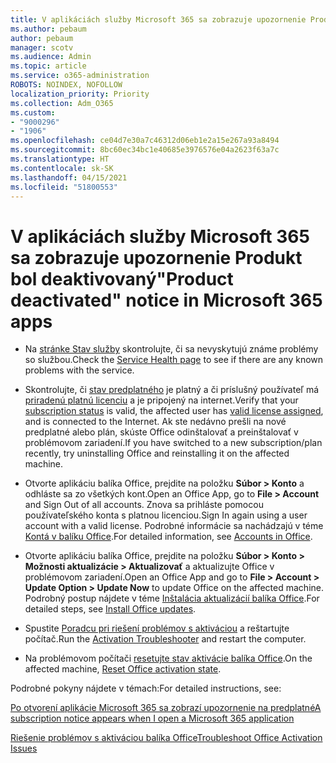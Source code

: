 ```yaml
---
title: V aplikáciách služby Microsoft 365 sa zobrazuje upozornenie Produkt bol deaktivovaný
ms.author: pebaum
author: pebaum
manager: scotv
ms.audience: Admin
ms.topic: article
ms.service: o365-administration
ROBOTS: NOINDEX, NOFOLLOW
localization_priority: Priority
ms.collection: Adm_O365
ms.custom:
- "9000296"
- "1906"
ms.openlocfilehash: ce04d7e30a7c46312d06eb1e2a15e267a93a8494
ms.sourcegitcommit: 8bc60ec34bc1e40685e3976576e04a2623f63a7c
ms.translationtype: HT
ms.contentlocale: sk-SK
ms.lasthandoff: 04/15/2021
ms.locfileid: "51800553"
---
```

# <a name="product-deactivated-notice-in-microsoft-365-apps"></a><span data-ttu-id="8bca4-102">V aplikáciách služby Microsoft 365 sa zobrazuje upozornenie Produkt bol deaktivovaný</span><span class="sxs-lookup"><span data-stu-id="8bca4-102">"Product deactivated" notice in Microsoft 365 apps</span></span>

- <span data-ttu-id="8bca4-103">Na [stránke Stav služby](https://docs.microsoft.com/office365/enterprise/view-service-health) skontrolujte, či sa nevyskytujú známe problémy so službou.</span><span class="sxs-lookup"><span data-stu-id="8bca4-103">Check the [Service Health page](https://docs.microsoft.com/office365/enterprise/view-service-health) to see if there are any known problems with the service.</span></span>

- <span data-ttu-id="8bca4-104">Skontrolujte, či [stav predplatného](https://support.office.com/article/unlicensed-product-and-activation-errors-in-office-0d23d3c0-c19c-4b2f-9845-5344fedc4380#bkmk_checksubscription) je platný a či príslušný používateľ má [priradenú platnú licenciu](https://support.office.com/article/997596B5-4173-4627-B915-36ABAC6786DC?wt.mc_id=Alchemy_ClientDIA) a je pripojený na internet.</span><span class="sxs-lookup"><span data-stu-id="8bca4-104">Verify that your [subscription status](https://support.office.com/article/unlicensed-product-and-activation-errors-in-office-0d23d3c0-c19c-4b2f-9845-5344fedc4380#bkmk_checksubscription) is valid, the affected user has [valid license assigned](https://support.office.com/article/997596B5-4173-4627-B915-36ABAC6786DC?wt.mc_id=Alchemy_ClientDIA), and is connected to the Internet.</span></span> <span data-ttu-id="8bca4-105">Ak ste nedávno prešli na nové predplatné alebo plán, skúste Office odinštalovať a preinštalovať v problémovom zariadení.</span><span class="sxs-lookup"><span data-stu-id="8bca4-105">If you have switched to a new subscription/plan recently, try uninstalling Office and reinstalling it on the affected machine.</span></span>

- <span data-ttu-id="8bca4-106">Otvorte aplikáciu balíka Office, prejdite na položku **Súbor > Konto** a odhláste sa zo všetkých kont.</span><span class="sxs-lookup"><span data-stu-id="8bca4-106">Open an Office App, go to **File > Account** and Sign Out of all accounts.</span></span> <span data-ttu-id="8bca4-107">Znova sa prihláste pomocou používateľského konta s platnou licenciou.</span><span class="sxs-lookup"><span data-stu-id="8bca4-107">Sign In again using a user account with a valid license.</span></span> <span data-ttu-id="8bca4-108">Podrobné informácie sa nachádzajú v téme [Kontá v balíku Office](https://support.office.com/article/accounts-in-office-628ea040-f265-49de-b986-be09c3ebf8a9).</span><span class="sxs-lookup"><span data-stu-id="8bca4-108">For detailed information, see [Accounts in Office](https://support.office.com/article/accounts-in-office-628ea040-f265-49de-b986-be09c3ebf8a9).</span></span>

- <span data-ttu-id="8bca4-109">Otvorte aplikáciu balíka Office, prejdite na položku **Súbor > Konto > Možnosti aktualizácie > Aktualizovať** a aktualizujte Office v problémovom zariadení.</span><span class="sxs-lookup"><span data-stu-id="8bca4-109">Open an Office App and go to **File > Account > Update Option > Update Now** to update Office on the affected machine.</span></span> <span data-ttu-id="8bca4-110">Podrobný postup nájdete v téme [Inštalácia aktualizácií balíka Office](https://support.office.com/article/install-office-updates-2ab296f3-7f03-43a2-8e50-46de917611c5).</span><span class="sxs-lookup"><span data-stu-id="8bca4-110">For detailed steps, see [Install Office updates](https://support.office.com/article/install-office-updates-2ab296f3-7f03-43a2-8e50-46de917611c5).</span></span>

- <span data-ttu-id="8bca4-111">Spustite [Poradcu pri riešení problémov s aktiváciou](https://aka.ms/SARA-OfficeActivation-Alchemy) a reštartujte počítač.</span><span class="sxs-lookup"><span data-stu-id="8bca4-111">Run the [Activation Troubleshooter](https://aka.ms/SARA-OfficeActivation-Alchemy) and restart the computer.</span></span>

- <span data-ttu-id="8bca4-112">Na problémovom počítači [resetujte stav aktivácie balíka Office](https://docs.microsoft.com/office/troubleshoot/activation/reset-office-365-proplus-activation-state).</span><span class="sxs-lookup"><span data-stu-id="8bca4-112">On the affected machine, [Reset Office activation state](https://docs.microsoft.com/office/troubleshoot/activation/reset-office-365-proplus-activation-state).</span></span>

<span data-ttu-id="8bca4-113">Podrobné pokyny nájdete v témach:</span><span class="sxs-lookup"><span data-stu-id="8bca4-113">For detailed instructions, see:</span></span> 

[<span data-ttu-id="8bca4-114">Po otvorení aplikácie Microsoft 365 sa zobrazí upozornenie na predplatné</span><span class="sxs-lookup"><span data-stu-id="8bca4-114">A subscription notice appears when I open a Microsoft 365 application</span></span>](https://support.office.com/article/a-subscription-notice-appears-when-i-open-an-office-365-application-4cabe32c-f594-4c0e-9191-3d3ade10cceb)

[<span data-ttu-id="8bca4-115">Riešenie problémov s aktiváciou balíka Office</span><span class="sxs-lookup"><span data-stu-id="8bca4-115">Troubleshoot Office Activation Issues</span></span>](https://support.office.com/article/unlicensed-product-and-activation-errors-in-office-0d23d3c0-c19c-4b2f-9845-5344fedc4380)
